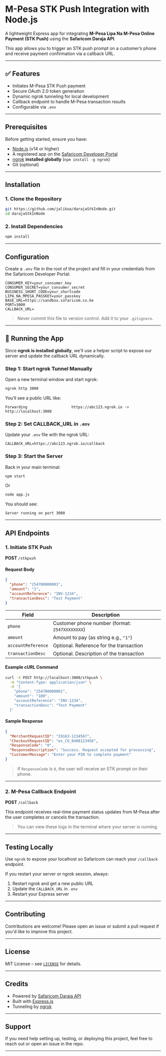 # M-Pesa STK Push Integration with Node.js

A lightweight Express app for integrating **M-Pesa Lipa Na M-Pesa Online Payment (STK Push)** using the **Safaricom Daraja API**.

This app allows you to trigger an STK push prompt on a customer’s phone and receive payment confirmation via a callback URL.

---

## ✅ Features

- Initiates M-Pesa STK Push payment
- Secure OAuth 2.0 token generation
- Dynamic ngrok tunneling for local development
- Callback endpoint to handle M-Pesa transaction results
- Configurable via `.env`

---

## Prerequisites

Before getting started, ensure you have:

- [Node.js](https://nodejs.org/) (v14 or higher)
- A registered app on the [Safaricom Developer Portal](https://developer.safaricom.co.ke/)
- [ngrok](https://ngrok.com/download) **installed globally** (`npm install -g ngrok`)
- Git (optional)

---

## Installation

### 1. Clone the Repository

```bash
git https://github.com/jalikoa/darajaStkInNode.git
cd darajaStkInNode
```

### 2. Install Dependencies

```bash
npm install
```

---

## Configuration

Create a `.env` file in the root of the project and fill in your credentials from the Safaricom Developer Portal:

```env
CONSUMER_KEY=your_consumer_key
CONSUMER_SECRET=your_consumer_secret
BUSINESS_SHORT_CODE=your_shortcode
LIPA_NA_MPESA_PASSKEY=your_passkey
BASE_URL=https://sandbox.safaricom.co.ke
PORT=3000
CALLBACK_URL=
```

> Never commit this file to version control. Add it to your `.gitignore`.

---

## 🚀 Running the App

Since **ngrok is installed globally**, we'll use a helper script to expose our server and update the callback URL dynamically.

### Step 1: Start ngrok Tunnel Manually

Open a new terminal window and start ngrok:

```bash
ngrok http 3000
```

You’ll see a public URL like:

```
Forwarding                    https://abc123.ngrok.io -> http://localhost:3000
```

### Step 2: Set CALLBACK_URL in `.env`

Update your `.env` file with the ngrok URL:

```env
CALLBACK_URL=https://abc123.ngrok.io/callback
```

### Step 3: Start the Server

Back in your main terminal:

```bash
npm start
```

Or

```bash
node app.js
```

You should see:

```
Server running on port 3000
```

---

## API Endpoints

### 1. Initiate STK Push

**POST** `/stkpush`

#### Request Body

```json
{
  "phone": "254700000001",
  "amount": "1",
  "accountReference": "INV-1234",
  "transactionDesc": "Test Payment"
}
```

| Field | Description |
|-------|-------------|
| `phone` | Customer phone number (format: `2547XXXXXXXX`) |
| `amount` | Amount to pay (as string e.g., `"1"`) |
| `accountReference` | Optional. Reference for the transaction |
| `transactionDesc` | Optional. Description of the transaction |

#### Example cURL Command

```bash
curl -X POST http://localhost:3000/stkpush \
  -H "Content-Type: application/json" \
  -d '{
    "phone": "254700000001",
    "amount": "100",
    "accountReference": "INV-1234",
    "transactionDesc": "Test Payment"
  }'
```

#### Sample Response

```json
{
  "MerchantRequestID": "29163-1234567",
  "CheckoutRequestID": "ws_CO_0408123456",
  "ResponseCode": "0",
  "ResponseDescription": "Success. Request accepted for processing",
  "CustomerMessage": "Enter your PIN to complete payment"
}
```

> If `ResponseCode` is `0`, the user will receive an STK prompt on their phone.

---

### 2. M-Pesa Callback Endpoint

**POST** `/callback`

This endpoint receives real-time payment status updates from M-Pesa after the user completes or cancels the transaction.

> You can view these logs in the terminal where your server is running.

---

## Testing Locally

Use `ngrok` to expose your localhost so Safaricom can reach your `/callback` endpoint.

If you restart your server or ngrok session, always:

1. Restart ngrok and get a new public URL
2. Update the `CALLBACK_URL` in `.env`
3. Restart your Express server

---

## Contributing

Contributions are welcome! Please open an issue or submit a pull request if you'd like to improve this project.

---

##  License

MIT License – see [`LICENSE`](LICENSE) for details.

---

##  Credits

- Powered by [Safaricom Daraja API](https://developer.safaricom.co.ke/)
- Built with [Express.js](https://expressjs.com/)
- Tunneling by [ngrok](https://ngrok.com)

---

##  Support

If you need help setting up, testing, or deploying this project, feel free to reach out or open an issue in the repo.

---
